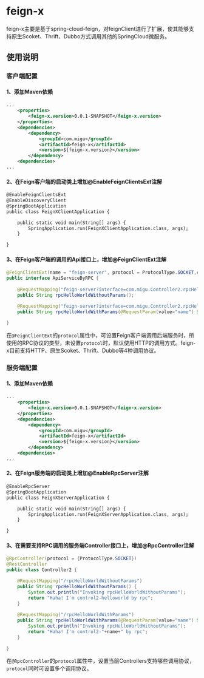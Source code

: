 # feign-x
feign-x主要是基于spring-cloud-feign，对feignClient进行了扩展，使其能够支持原生Scoket、Thrift、Dubbo方式调用其他的SpringCloud微服务。

## 使用说明
### 客户端配置
#### 1、添加Maven依赖
``` xml
...
	<properties>
		<feign-x.version>0.0.1-SNAPSHOT</feign-x.version>
	</properties>
	<dependencies>
		<dependency>
			<groupId>com.migu</groupId>
			<artifactId>feign-x</artifactId>
			<version>${feign-x.version}</version>
		</dependency>
	<dependencies>
...
```

#### 2、在Feign客户端的启动类上增加@EnableFeignClientsExt注解
``` xml
@EnableFeignClientsExt
@EnableDiscoveryClient
@SpringBootApplication
public class FeignXClientApplication {

	public static void main(String[] args) {
		SpringApplication.run(FeignXClientApplication.class, args);
	}

}
```

#### 3、在Feign客户端的调用的Api接口上，增加@FeignClientExt注解
``` java
@FeignClientExt(name = "feign-server", protocol = ProtocolType.SOCKET,configuration=FeignClientsConfigurationExt.class)
public interface ApiServiceByRPC {
	
	@RequestMapping("feign-server?interface=com.migu.Controller2.rpcHelloWorldWithoutParams")
	public String rpcHelloWorldWithoutParams();	

	@RequestMapping("feign-server?interface=com.migu.Controller2.rpcHelloWorldWithParams")
	public String rpcHelloWorldWithParams(@RequestParam(value="name") String name);
	
}

```
在`@FeignClientExt`的`protocol`属性中，可设置Feign客户端调用后端服务时，所使用的RPC协议的类型，未设置`protocol`时，默认使用HTTP的调用方式。feign-x目前支持HTTP、原生Scoket、Thrift、Dubbo等4种调用协议。

### 服务端配置
#### 1、添加Maven依赖
``` xml
...
	<properties>
		<feign-x.version>0.0.1-SNAPSHOT</feign-x.version>
	</properties>
	<dependencies>
		<dependency>
			<groupId>com.migu</groupId>
			<artifactId>feign-x</artifactId>
			<version>${feign-x.version}</version>
		</dependency>
	<dependencies>
...
```

#### 2、在Feign服务端的启动类上增加@EnableRpcServer注解
``` xml
@EnableRpcServer
@SpringBootApplication
public class FeignXServerApplication {

	public static void main(String[] args) {
		SpringApplication.run(FeignXServerApplication.class, args);
	}

}
```

#### 3、在需要支持RPC调用的服务端Controller接口上，增加@RpcController注解
``` java
@RpcController(protocol = {ProtocolType.SOCKET})
@RestController
public class Controller2 {

	@RequestMapping("/rpcHelloWorldWithoutParams")
	public String rpcHelloWorldWithoutParams() {
		System.out.println("Invoking rpcHelloWorldWithoutParams");
		return "Haha! I'm control2-helloworld by rpc";
	}
	
	@RequestMapping("/rpcHelloWorldWithParams")
	public String rpcHelloWorldWithParams(@RequestParam(value="name") String name) {
		System.out.println("Invoking rpcHelloWorldWithoutParams");
		return "Haha! I'm control2-"+name+" by rpc";
	}
	
}
```
在`@RpcController`的`protocol`属性中，设置当前Controllers支持哪些调用协议，`protocol`同时可设置多个调用协议。